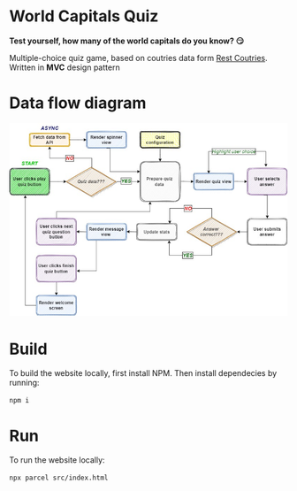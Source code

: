 #  World Capitals Quiz
**Test yourself, how many of the world capitals do you know? :smirk:**

Multiple-choice quiz game, based on coutries data form [Rest Coutries](https://restcountries.com/). Written in **MVC** design pattern




# Data flow diagram

 ![Data flow diagram](https://raw.githubusercontent.com/devluki/Quiz-World-Capitals/Images/FlowChart%20(7).jpg)
 
 # Build 
To build the website locally, first install  NPM. Then install dependecies by running:

`npm i`

# Run
To run the website locally:

`npx parcel src/index.html`
